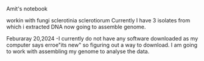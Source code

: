 Amit's notebook

workin with fungi sclerotinia sclerotiorum 
Currently I have 3 isolates from which i extracted DNA
now going to assemble genome.

Feburaray 20,2024 -I currently do not have any software downloaded as my computer says erroe"its new" so figuring out a way to download. I am going to work with assembling my genome to analyse the data. 
